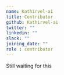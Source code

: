 ```yaml
---
name: Kathirvel-ai
title: Contributor
github: Kathirvel-ai
twitter: ""
linkedin: ""
slack: ""
joining_date: ""
role : contributor
---
```


Still waiting for this
